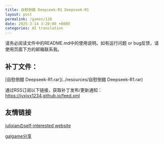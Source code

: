 ```yaml
---
title: 自慰倒錯 Deepseek-R1 Deepseek-R1
layout: post
permalink: /games/128
date: 2025-3-14 3:20:00 +0800
categories: AI translation
---
```



请务必阅读文件中的README.md中的使用说明。如有运行问题 or bug反馈，请使用页面下方的邮箱联系我。



## 补丁文件：

[自慰倒錯 Deepseek-R1.rar](../resources/自慰倒錯 Deepseek-R1.rar)

 

通过RSS订阅以下链接，获取补丁发布/更新通知：https://jyxjyx1234.github.io/feed.xml

## 友情链接

[julixianのself-interested website](https://julixian-siw.worldsystem.top/) 

[galgame分享](https://t.me/galgpt)